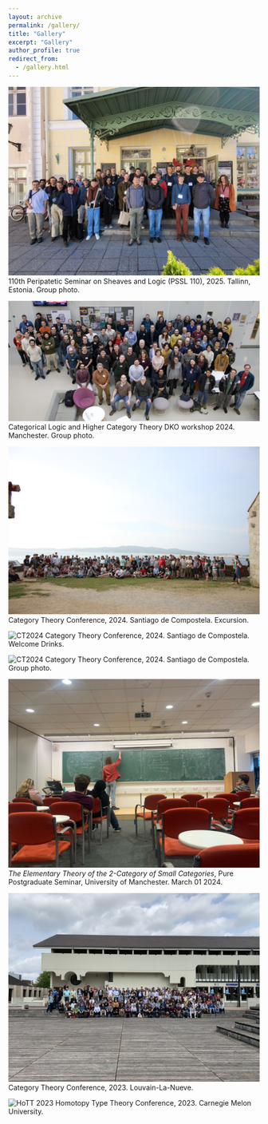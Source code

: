 ```yaml
---
layout: archive
permalink: /gallery/
title: "Gallery"
excerpt: "Gallery"
author_profile: true
redirect_from: 
  - /gallery.html
---
```

![PSSL2025](PSSL_Tallinn.jpg)
110th Peripatetic Seminar on Sheaves and Logic (PSSL 110), 2025. Tallinn, Estonia. Group photo.

![CLHCT](clhct.jpeg)
Categorical Logic and Higher Category Theory DKO workshop 2024. Manchester. Group photo.

![CT2024](CT20241.jpg)
Category Theory Conference, 2024. Santiago de Compostela. Excursion.

![CT2024](CT20242.jpg)
Category Theory Conference, 2024. Santiago de Compostela. Welcome Drinks.

![CT2024](CT20243.jpg)
Category Theory Conference, 2024. Santiago de Compostela. Group photo.



![PP-talk](PP-talk.jpg)
*The Elementary Theory of the 2-Category of Small Categories*, Pure Postgraduate Seminar, University of Manchester. March 01 2024.

![CT2023](CT23_Group_photo.jpg)
Category Theory Conference, 2023. Louvain-La-Nueve.

![HoTT 2023](HoTT_Group_photo.jpeg)
Homotopy Type Theory Conference, 2023. Carnegie Melon University.
